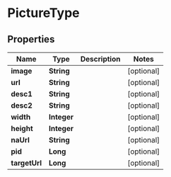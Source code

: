 

# PictureType


## Properties

Name | Type | Description | Notes
------------ | ------------- | ------------- | -------------
**image** | **String** |  |  [optional]
**url** | **String** |  |  [optional]
**desc1** | **String** |  |  [optional]
**desc2** | **String** |  |  [optional]
**width** | **Integer** |  |  [optional]
**height** | **Integer** |  |  [optional]
**naUrl** | **String** |  |  [optional]
**pid** | **Long** |  |  [optional]
**targetUrl** | **Long** |  |  [optional]



